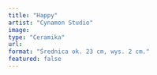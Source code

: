 ```yaml
---
title: "Happy"
artist: "Cynamon Studio"
image:
type: "Ceramika"
url:
format: "Średnica ok. 23 cm, wys. 2 cm."
featured: false
---
```


